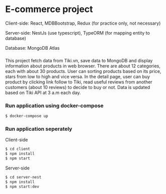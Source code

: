 # E-commerce project 

Client-side: React, MDBBootstrap, Redux (for practice only, not necessary)

Server-side: NestJs (use typescript), TypeORM (for mapping entity to database)

Database: MongoDB Atlas

###
 
This project fetch data from Tiki.vn, save data to MongoDB and display information about products in web browser. There are about 12 categories, each with about 30 products. User can sorting products based on its price, stars from low to high and vice versa.
In the detail page, user can buy product by clicking link follow to Tiki, read useful reviews from another customers (about 10 reviews) to decide to buy or not. Data is updated based on Tiki API at 3 a.m each day.

### Run application using docker-compose

```sh
$ docker-compose up
```

### Run application seperately

Client-side

```sh
$ cd client
$ npm install 
$ npm start
```

Server-side

```sh
$ cd server-nest
$ npm install 
$ npm start:dev
```

